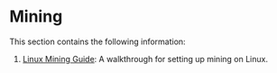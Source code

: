 # Mining

This section contains the following information:

1. [Linux Mining Guide](/mining/linux.md):  A walkthrough for setting up mining on Linux.



